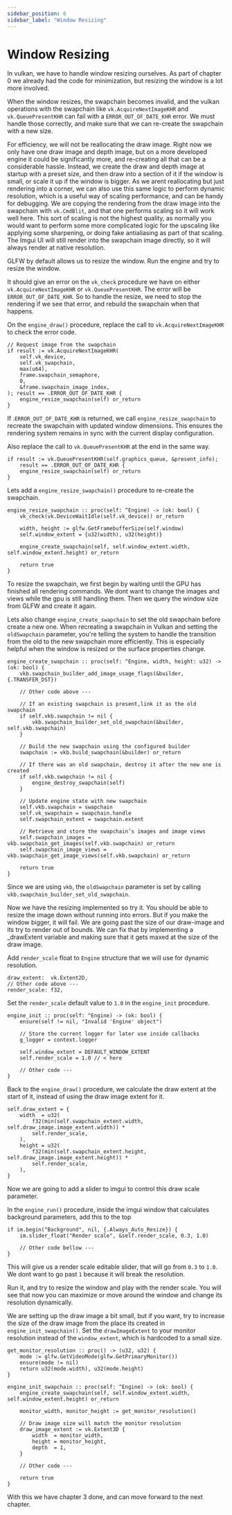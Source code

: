 ```yaml
---
sidebar_position: 6
sidebar_label: "Window Resizing"
---
```


# Window Resizing

In vulkan, we have to handle window resizing ourselves. As part of chapter 0 we already had the
code for minimization, but resizing the window is a lot more involved.

When the window resizes, the swapchain becomes invalid, and the vulkan operations with the
swapchain like `vk.AcquireNextImageKHR` and `vk.QueuePresentKHR` can fail with a
`ERROR_OUT_OF_DATE_KHR` error. We must handle those correctly, and make sure that we can
re-create the swapchain with a new size.

For efficiency, we will not be reallocating the draw image. Right now we only have one draw
image and depth image, but on a more developed engine it could be significantly more, and
re-creating all that can be a considerable hassle. Instead, we create the draw and depth image
at startup with a preset size, and then draw into a section of it if the window is small, or
scale it up if the window is bigger. As we arent reallocating but just rendering into a corner,
we can also use this same logic to perform dynamic resolution, which is a useful way of scaling
performance, and can be handy for debugging. We are copying the rendering from the draw image
into the swapchain with `vk.CmdBlit`, and that one performs scaling so it will work well here.
This sort of scaling is not the highest quality, as normally you would want to perform some
more complicated logic for the upscaling like applying some sharpening, or doing fake
antialiasing as part of that scaling. The Imgui UI will still render into the swapchain image
directly, so it will always render at native resolution.

GLFW by default allows us to resize the window. Run the engine and try to resize the window.

It should give an error on the `vk_check` procedure we have on either `vk.AcquireNextImageKHR`
or `vk.QueuePresentKHR`. The error will be `ERROR_OUT_OF_DATE_KHR`. So to handle the resize, we
need to stop the rendering if we see that error, and rebuild the swapchain when that happens.

On the `engine_draw()` procedure, replace the call to `vk.AcquireNextImageKHR` to check the
error code.

```odin
// Request image from the swapchain
if result := vk.AcquireNextImageKHR(
    self.vk_device,
    self.vk_swapchain,
    max(u64),
    frame.swapchain_semaphore,
    0,
    &frame.swapchain_image_index,
); result == .ERROR_OUT_OF_DATE_KHR {
    engine_resize_swapchain(self) or_return
}
```

If .`ERROR_OUT_OF_DATE_KHR` is returned, we call `engine_resize_swapchain` to recreate the
swapchain with updated window dimensions. This ensures the rendering system remains in sync
with the current display configuration.

Also replace the call to `vk.QueuePresentKHR` at the end in the same way.

```odin
if result := vk.QueuePresentKHR(self.graphics_queue, &present_info);
    result == .ERROR_OUT_OF_DATE_KHR {
    engine_resize_swapchain(self) or_return
}
```

Lets add a `engine_resize_swapchain()` procedure to re-create the swapchain.

```odin
engine_resize_swapchain :: proc(self: ^Engine) -> (ok: bool) {
    vk_check(vk.DeviceWaitIdle(self.vk_device)) or_return

    width, height := glfw.GetFramebufferSize(self.window)
    self.window_extent = {u32(width), u32(height)}

    engine_create_swapchain(self, self.window_extent.width, self.window_extent.height) or_return

    return true
}
```

To resize the swapchain, we first begin by waiting until the GPU has finished all rendering
commands. We dont want to change the images and views while the gpu is still handling them.
Then we query the window size from GLFW and create it again.

Lets also change `engine_create_swapchain` to set the old swapchain before create a new one.
When recreating a swapchain in Vulkan and setting the `oldSwapchain` parameter, you're telling
the system to handle the transition from the old to the new swapchain more efficiently. This is
especially helpful when the window is resized or the surface properties change.

```odin
engine_create_swapchain :: proc(self: ^Engine, width, height: u32) -> (ok: bool) {
    vkb.swapchain_builder_add_image_usage_flags(&builder, {.TRANSFER_DST})

    // Other code above ---

    // If an existing swapchain is present,link it as the old swapchain
    if self.vkb.swapchain != nil {
        vkb.swapchain_builder_set_old_swapchain(&builder, self.vkb.swapchain)
    }

    // Build the new swapchain using the configured builder
    swapchain := vkb.build_swapchain(&builder) or_return

    // If there was an old swapchain, destroy it after the new one is created
    if self.vkb.swapchain != nil {
        engine_destroy_swapchain(self)
    }

    // Update engine state with new swapchain
    self.vkb.swapchain = swapchain
    self.vk_swapchain = swapchain.handle
    self.swapchain_extent = swapchain.extent

    // Retrieve and store the swapchain’s images and image views
    self.swapchain_images = vkb.swapchain_get_images(self.vkb.swapchain) or_return
    self.swapchain_image_views = vkb.swapchain_get_image_views(self.vkb.swapchain) or_return

    return true
}
```

Since we are using `vkb`, the `oldSwapchain` parameter is set by calling
`vkb.swapchain_builder_set_old_swapchain`.

Now we have the resizing implemented so try it. You should be able to resize the image down
without running into errors. But if you make the window bigger, it will fail. We are going past
the size of our draw-image and its try to render out of bounds. We can fix that by implementing
a _drawExtent variable and making sure that it gets maxed at the size of the draw image.

Add `render_scale` float to `Engine` structure that we will use for dynamic resolution.

```odin
draw_extent:  vk.Extent2D,
// Other code above ---
render_scale: f32,
```

Set the `render_scale` default value to `1.0` in the `engine_init` procedure.

```odin
engine_init :: proc(self: ^Engine) -> (ok: bool) {
    ensure(self != nil, "Invalid 'Engine' object")

    // Store the current logger for later use inside callbacks
    g_logger = context.logger

    self.window_extent = DEFAULT_WINDOW_EXTENT
    self.render_scale = 1.0 // < here

    // Other code ---
}
```

Back to the `engine_draw()` procedure, we calculate the draw extent at the start of it, instead
of using the draw image extent for it.

```odin
self.draw_extent = {
    width  = u32(
        f32(min(self.swapchain_extent.width, self.draw_image.image_extent.width)) *
        self.render_scale,
    ),
    height = u32(
        f32(min(self.swapchain_extent.height, self.draw_image.image_extent.height)) *
        self.render_scale,
    ),
}
```

Now we are going to add a slider to imgui to control this draw scale parameter.

In the `engine_run()` procedure, inside the imgui window that calculates background parameters,
add this to the top

```odin
if im.begin("Background", nil, {.Always_Auto_Resize}) {
    im.slider_float("Render scale", &self.render_scale, 0.3, 1.0)

    // Other code bellow ---
}
```

This will give us a render scale editable slider, that will go from `0.3` to `1.0`. We dont
want to go past `1` because it will break the resolution.

Run it, and try to resize the window and play with the render scale. You will see that now you
can maximize or move around the window and change its resolution dynamically.

We are setting up the draw image a bit small, but if you want, try to increase the size of the
draw image from the place its created in `engine_init_swapchain()`. Set the `drawImageExtent`
to your monitor resolution instead of the `window_extent`, which is hardcoded to a small size.

```odin title="platform.odin"
get_monitor_resolution :: proc() -> (u32, u32) {
    mode := glfw.GetVideoMode(glfw.GetPrimaryMonitor())
    ensure(mode != nil)
    return u32(mode.width), u32(mode.height)
}
```

```odin title="engine.odin"
engine_init_swapchain :: proc(self: ^Engine) -> (ok: bool) {
    engine_create_swapchain(self, self.window_extent.width, self.window_extent.height) or_return

    monitor_width, monitor_height := get_monitor_resolution()

    // Draw image size will match the monitor resolution
    draw_image_extent := vk.Extent3D {
        width  = monitor_width,
        height = monitor_height,
        depth  = 1,
    }

    // Other code ---

    return true
}
```

With this we have chapter 3 done, and can move forward to the next chapter.
